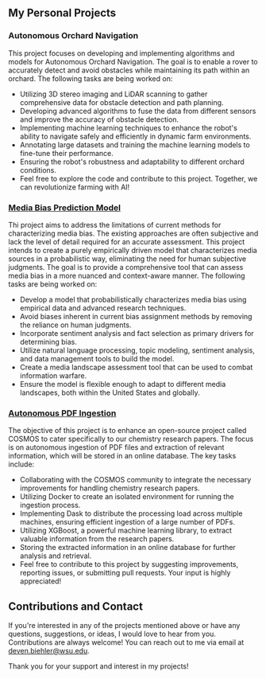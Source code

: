 ## My Personal Projects
### Autonomous Orchard Navigation
This project focuses on developing and implementing algorithms and models for Autonomous Orchard Navigation. The goal is to enable a rover to accurately detect and avoid obstacles while maintaining its path within an orchard. The following tasks are being worked on:

- Utilizing 3D stereo imaging and LiDAR scanning to gather comprehensive data for obstacle detection and path planning.
- Developing advanced algorithms to fuse the data from different sensors and improve the accuracy of obstacle detection.
- Implementing machine learning techniques to enhance the robot's ability to navigate safely and efficiently in dynamic farm environments.
- Annotating large datasets and training the machine learning models to fine-tune their performance.
- Ensuring the robot's robustness and adaptability to different orchard conditions.
- Feel free to explore the code and contribute to this project. Together, we can revolutionize farming with AI!

### [Media Bias Prediction Model](https://github.com/WSUCapstoneS2023/Media-Bias-Prediction-Model)
Thi project aims to address the limitations of current methods for characterizing media bias. The existing approaches are often subjective and lack the level of detail required for an accurate assessment. This project intends to create a purely empirically driven model that characterizes media sources in a probabilistic way, eliminating the need for human subjective judgments. The goal is to provide a comprehensive tool that can assess media bias in a more nuanced and context-aware manner. The following tasks are being worked on:

- Develop a model that probabilistically characterizes media bias using empirical data and advanced research techniques.
- Avoid biases inherent in current bias assignment methods by removing the reliance on human judgments.
- Incorporate sentiment analysis and fact selection as primary drivers for determining bias.
- Utilize natural language processing, topic modeling, sentiment analysis, and data management tools to build the model.
- Create a media landscape assessment tool that can be used to combat information warfare.
- Ensure the model is flexible enough to adapt to different media landscapes, both within the United States and globally.

### [Autonomous PDF Ingestion](https://github.com/Deven-Biehler/Cosmos)
The objective of this project is to enhance an open-source project called COSMOS to cater specifically to our chemistry research papers. The focus is on autonomous ingestion of PDF files and extraction of relevant information, which will be stored in an online database. The key tasks include:

- Collaborating with the COSMOS community to integrate the necessary improvements for handling chemistry research papers.
- Utilizing Docker to create an isolated environment for running the ingestion process.
- Implementing Dask to distribute the processing load across multiple machines, ensuring efficient ingestion of a large number of PDFs.
- Utilizing XGBoost, a powerful machine learning library, to extract valuable information from the research papers.
- Storing the extracted information in an online database for further analysis and retrieval.
- Feel free to contribute to this project by suggesting improvements, reporting issues, or submitting pull requests. Your input is highly appreciated!

## Contributions and Contact
If you're interested in any of the projects mentioned above or have any questions, suggestions, or ideas, I would love to hear from you. Contributions are always welcome! You can reach out to me via email at deven.biehler@wsu.edu.

Thank you for your support and interest in my projects!
